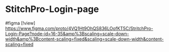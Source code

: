 # StitchPro-Login-page
#figma [!view]  https://www.figma.com/proto/4VQ1Ht9OhQS836LOofKT5C/StritchPro-Login-Page?node-id=16-35&amp%3Bscaling=scale-down-width&amp%3Bcontent-scaling=fixed&scaling=scale-down-width&content-scaling=fixed
